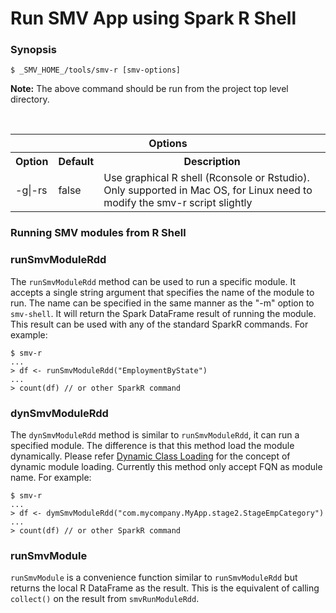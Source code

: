 # Run SMV App using Spark R Shell

### Synopsis
```shell
$ _SMV_HOME_/tools/smv-r [smv-options]
```

**Note:**  The above command should be run from the project top level directory.

<br>
<table>

<tr>
<th colspan="3">Options</th>
</tr>

<tr>
<th>Option</th>
<th>Default</th>
<th>Description</th>
</tr>

<tr>
<td>-g|-rs</td>
<td>false</td>
<td>Use graphical R shell (Rconsole or Rstudio). Only supported in Mac OS, for Linux need to modify the smv-r script slightly</td>
</tr>

</table>


### Running SMV modules from R Shell

### runSmvModuleRdd

The `runSmvModuleRdd` method can be used to run a specific module.  It accepts a single string argument that specifies the name of the module to run.  The name can be specified in the same manner as the "-m" option to `smv-shell`.  It will return the Spark DataFrame result of running the module.  This result can be used with any of the standard SparkR commands.
For example:

```shell
$ smv-r
...
> df <- runSmvModuleRdd("EmploymentByState")
...
> count(df) // or other SparkR command
```

### dynSmvModuleRdd

The `dynSmvModuleRdd` method is similar to `runSmvModuleRdd`, it can run a specified
module. The difference is that this method load the module dynamically. Please refer
[Dynamic Class Loading](class_loader.md) for the concept of dynamic module loading.
Currently this method only accept FQN as module name.
For example:

```shell
$ smv-r
...
> df <- dymSmvModuleRdd("com.mycompany.MyApp.stage2.StageEmpCategory")
...
> count(df) // or other SparkR command
```


### runSmvModule

`runSmvModule` is a convenience function similar to `runSmvModuleRdd` but returns the local R DataFrame as the result.  This is the equivalent of calling `collect()` on the result from `smvRunModuleRdd`.
